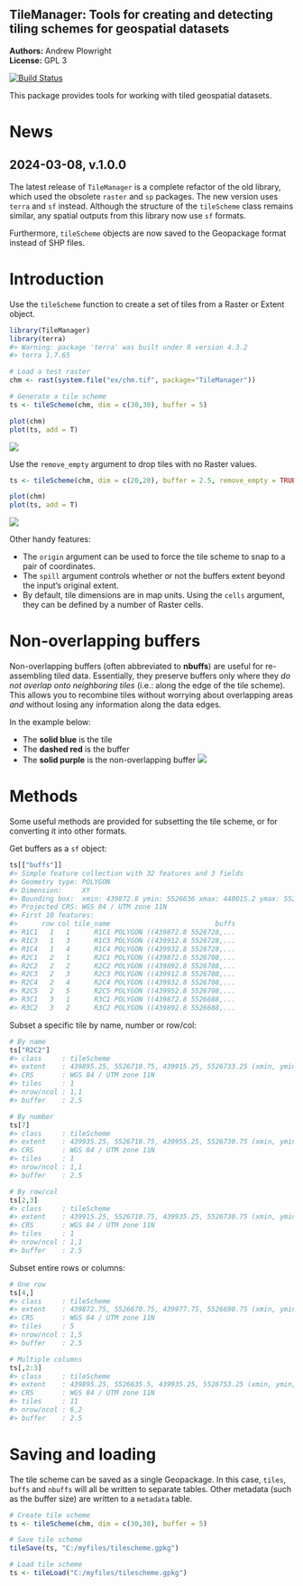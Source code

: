 
<!-- README.md is generated from README.Rmd. Please edit that file -->

## TileManager: Tools for creating and detecting tiling schemes for geospatial datasets

**Authors:** Andrew Plowright<br/> **License:** GPL 3

[![Build
Status](https://travis-ci.org/andrew-plowright/TileManager.svg?branch=master)](https://travis-ci.org/andrew-plowright/TileManager)

This package provides tools for working with tiled geospatial datasets.

# News

## 2024-03-08, v.1.0.0

The latest release of `TileManager` is a complete refactor of the old
library, which used the obsolete `raster` and `sp` packages. The new
version uses `terra` and `sf` instead. Although the structure of the
`tileScheme` class remains similar, any spatial outputs from this
library now use `sf` formats.

Furthermore, `tileScheme` objects are now saved to the Geopackage format
instead of SHP files.

# Introduction

Use the `tileScheme` function to create a set of tiles from a Raster or
Extent object.

``` r
library(TileManager)
library(terra)
#> Warning: package 'terra' was built under R version 4.3.2
#> terra 1.7.65

# Load a test raster
chm <- rast(system.file("ex/chm.tif", package="TileManager"))

# Generate a tile scheme
ts <- tileScheme(chm, dim = c(30,30), buffer = 5)

plot(chm)
plot(ts, add = T)
```

![](man/figures/demo1-1.png)<!-- -->

Use the `remove_empty` argument to drop tiles with no Raster values.

``` r
ts <- tileScheme(chm, dim = c(20,20), buffer = 2.5, remove_empty = TRUE)

plot(chm)
plot(ts, add = T)
```

![](man/figures/demo2-1.png)<!-- -->

Other handy features:

- The `origin` argument can be used to force the tile scheme to snap to
  a pair of coordinates.
- The `spill` argument controls whether or not the buffers extent beyond
  the input’s original extent.
- By default, tile dimensions are in map units. Using the `cells`
  argument, they can be defined by a number of Raster cells.

# Non-overlapping buffers

Non-overlapping buffers (often abbreviated to **nbuffs**) are useful for
re-assembling tiled data. Essentially, they preserve buffers only where
they *do not overlap onto neighboring tiles* (i.e.: along the edge of
the tile scheme). This allows you to recombine tiles without worrying
about overlapping areas *and* without losing any information along the
data edges.

In the example below:

- The **solid blue** is the tile
- The **dashed red** is the buffer
- The **solid purple** is the non-overlapping buffer
  ![](man/figures/nbuff-sample-1.png)<!-- -->

# Methods

Some useful methods are provided for subsetting the tile scheme, or for
converting it into other formats.

Get buffers as a `sf` object:

``` r
ts[["buffs"]]
#> Simple feature collection with 32 features and 3 fields
#> Geometry type: POLYGON
#> Dimension:     XY
#> Bounding box:  xmin: 439872.8 ymin: 5526636 xmax: 440015.2 ymax: 5526753
#> Projected CRS: WGS 84 / UTM zone 11N
#> First 10 features:
#>      row col tile_name                          buffs
#> R1C1   1   1      R1C1 POLYGON ((439872.8 5526728,...
#> R1C3   1   3      R1C3 POLYGON ((439912.8 5526728,...
#> R1C4   1   4      R1C4 POLYGON ((439932.8 5526728,...
#> R2C1   2   1      R2C1 POLYGON ((439872.8 5526708,...
#> R2C2   2   2      R2C2 POLYGON ((439892.8 5526708,...
#> R2C3   2   3      R2C3 POLYGON ((439912.8 5526708,...
#> R2C4   2   4      R2C4 POLYGON ((439932.8 5526708,...
#> R2C5   2   5      R2C5 POLYGON ((439952.8 5526708,...
#> R3C1   3   1      R3C1 POLYGON ((439872.8 5526688,...
#> R3C2   3   2      R3C2 POLYGON ((439892.8 5526688,...
```

Subset a specific tile by name, number or row/col:

``` r
# By name
ts["R2C2"]
#> class     : tileScheme
#> extent    : 439895.25, 5526710.75, 439915.25, 5526733.25 (xmin, ymin, xmax, ymax)
#> CRS       : WGS 84 / UTM zone 11N
#> tiles     : 1
#> nrow/ncol : 1,1
#> buffer    : 2.5

# By number
ts[7]
#> class     : tileScheme
#> extent    : 439935.25, 5526710.75, 439955.25, 5526730.75 (xmin, ymin, xmax, ymax)
#> CRS       : WGS 84 / UTM zone 11N
#> tiles     : 1
#> nrow/ncol : 1,1
#> buffer    : 2.5

# By row/col
ts[2,3]
#> class     : tileScheme
#> extent    : 439915.25, 5526710.75, 439935.25, 5526730.75 (xmin, ymin, xmax, ymax)
#> CRS       : WGS 84 / UTM zone 11N
#> tiles     : 1
#> nrow/ncol : 1,1
#> buffer    : 2.5
```

Subset entire rows or columns:

``` r
# One row
ts[4,]
#> class     : tileScheme
#> extent    : 439872.75, 5526670.75, 439977.75, 5526690.75 (xmin, ymin, xmax, ymax)
#> CRS       : WGS 84 / UTM zone 11N
#> tiles     : 5
#> nrow/ncol : 1,5
#> buffer    : 2.5

# Multiple columns
ts[,2:3]
#> class     : tileScheme
#> extent    : 439895.25, 5526635.5, 439935.25, 5526753.25 (xmin, ymin, xmax, ymax)
#> CRS       : WGS 84 / UTM zone 11N
#> tiles     : 11
#> nrow/ncol : 6,2
#> buffer    : 2.5
```

# Saving and loading

The tile scheme can be saved as a single Geopackage. In this case,
`tiles`, `buffs` and `nbuffs` will all be written to separate tables.
Other metadata (such as the buffer size) are written to a `metadata`
table.

``` r
# Create tile scheme
ts <- tileScheme(chm, dim = c(30,30), buffer = 5)

# Save tile scheme
tileSave(ts, "C:/myfiles/tilescheme.gpkg")

# Load tile scheme
ts <- tileLoad("C:/myfiles/tilescheme.gpkg")
```
